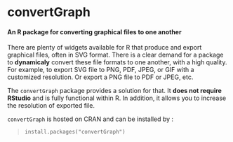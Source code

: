 # convertGraph
#### An R package for converting graphical files to one another


There are plenty of widgets available for R that produce and export graphical files, often in SVG format. 
There is a clear demand for a package to **dynamicaly** convert these file formats to one another, with a high quality. 
For example, to export SVG file to PNG, PDF, JPEG, or GIF with a customized resolution. Or export a PNG file to PDF or 
JPEG, etc. 

The `convertGraph` package provides a solution for that. It **does not require RStudio** and is fully functional within R. 
In addition, it allows you to increase the resolution of exported file. 

`convertGraph` is hosted on CRAN and can be installed by :

> `install.packages("convertGraph")`


